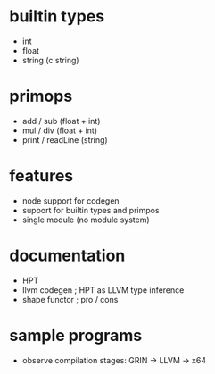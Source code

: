 # builtin types

- int
- float
- string (c string)

# primops

- add / sub (float + int)
- mul / div (float + int)
- print / readLine (string)

# features
- node support for codegen
- support for builtin types and primpos
- single module (no module system)

# documentation
- HPT
- llvm codegen ; HPT as LLVM type inference
- shape functor ; pro / cons

# sample programs
- observe compilation stages: GRIN -> LLVM -> x64
